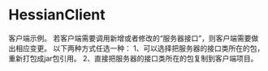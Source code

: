 # HessianClient
客户端示例。
若客户端需要调用新增或者修改的“服务器接口”，则客户端需要做出相应变更。
以下两种方式任选一种：
1、可以选择把服务器的接口类所在的包，重新打包成jar包引用。
2、直接把服务器的接口类所在的包复制到客户端项目。


